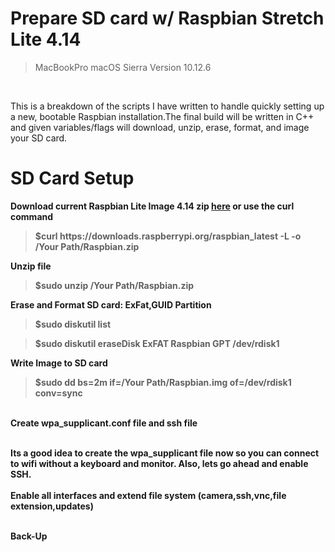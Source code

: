 # Prepare SD card w/ Raspbian Stretch Lite 4.14 
<blockquote> MacBookPro macOS Sierra Version 10.12.6</blockquote><br>

This is a breakdown of the scripts I have written to handle quickly setting up a new, bootable Raspbian installation.The final build will be written in C++ and given variables/flags will download, unzip, erase, format, and image your SD card.

# SD Card Setup

<b>Download current Raspbian Lite Image 4.14 zip <a href="https://downloads.raspberrypi.org/raspbian_lite_latest">here</a> or use the curl command
<blockquote>$curl https://downloads.raspberrypi.org/raspbian_latest -L -o /Your Path/Raspbian.zip</blockquote>
Unzip file<br>
<blockquote>$sudo unzip /Your Path/Raspbian.zip</blockquote>
<b>Erase and Format SD card: ExFat,GUID Partition <br>
<blockquote>$sudo diskutil list</blockquote>
<blockquote>$sudo diskutil eraseDisk ExFAT Raspbian GPT /dev/rdisk1</blockquote>
<b> Write Image to SD card<br>
<blockquote>$sudo dd bs=2m if=/Your Path/Raspbian.img of=/dev/rdisk1 conv=sync</blockquote>
<br>
<b>Create wpa_supplicant.conf file and ssh file<b><br><br>
  
Its a good idea to create the wpa_supplicant file now so you can connect to wifi without a keyboard and monitor.  Also, lets go ahead and enable SSH.<br><br>
<b>Enable all interfaces and extend file system (camera,ssh,vnc,file extension,updates)<br><br>

<b>Back-Up</b><br>
